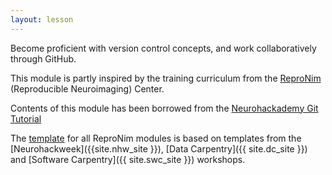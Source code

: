 ```yaml
---
layout: lesson
---
```


Become proficient with version control concepts, and work collaboratively through GitHub.

This module is partly inspired by the training curriculum from
the [ReproNim](http://www.reproducibleimaging.org) (Reproducible Neuroimaging) Center.

Contents of this module has been borrowed from the [Neurohackademy Git Tutorial](https://neurohackademy.org/course/collaborating-with-git-and-github/)

The [template](https://github.com/repronim/module-template) for all
ReproNim modules is based on templates from the
[Neurohackweek]({{site.nhw_site }}), [Data Carpentry]({{ site.dc_site }})
and [Software Carpentry]({{ site.swc_site }}) workshops.
